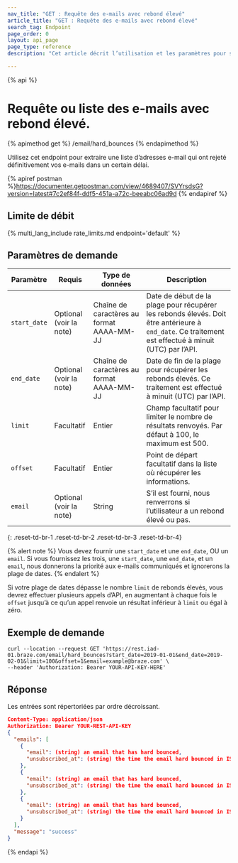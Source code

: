 ```yaml
---
nav_title: "GET : Requête des e-mails avec rebond élevé"
article_title: "GET : Requête des e-mails avec rebond élevé"
search_tag: Endpoint
page_order: 0
layout: api_page
page_type: reference
description: "Cet article décrit l’utilisation et les paramètres pour se servir de l’endpoint Braze Récupérer une liste d’adresses e-mail avec rebond élevé."

---
```

{% api %}
# Requête ou liste des e-mails avec rebond élevé.
{% apimethod get %}
/email/hard_bounces
{% endapimethod %}

Utilisez cet endpoint pour extraire une liste d’adresses e-mail qui ont rejeté définitivement vos e-mails dans un certain délai.

{% apiref postman %}https://documenter.getpostman.com/view/4689407/SVYrsdsG?version=latest#7c2ef84f-ddf5-451a-a72c-beeabc06ad9d {% endapiref %}

## Limite de débit

{% multi_lang_include rate_limits.md endpoint='default' %}

## Paramètres de demande

| Paramètre | Requis | Type de données | Description |
| ----------|-----------| ----------|----- |
| `start_date` | Optional<br>(voir la note) | Chaîne de caractères au format AAAA-MM-JJ| Date de début de la plage pour récupérer les rebonds élevés. Doit être antérieure à `end_date`. Ce traitement est effectué à minuit (UTC) par l’API. |
| `end_date` | Optional<br>(voir la note) | Chaîne de caractères au format AAAA-MM-JJ | Date de fin de la plage pour récupérer les rebonds élevés. Ce traitement est effectué à minuit (UTC) par l’API. |
| `limit` | Facultatif | Entier | Champ facultatif pour limiter le nombre de résultats renvoyés. Par défaut à 100, le maximum est 500. |
| `offset` | Facultatif | Entier | Point de départ facultatif dans la liste où récupérer les informations. |
| `email` | Optional<br>(voir la note) | String | S’il est fourni, nous renverrons si l’utilisateur a un rebond élevé ou pas. |
{: .reset-td-br-1 .reset-td-br-2 .reset-td-br-3  .reset-td-br-4}

{% alert note %}
Vous devez fournir une `start_date` et une `end_date`, OU un `email`. Si vous fournissez les trois, une `start_date`, une `end_date`, et un `email`, nous donnerons la priorité aux e-mails communiqués et ignorerons la plage de dates.
{% endalert %}

Si votre plage de dates dépasse le nombre `limit` de rebonds élevés, vous devrez effectuer plusieurs appels d’API, en augmentant à chaque fois le `offset` jusqu’à ce qu’un appel renvoie un résultat inférieur à `limit` ou égal à zéro.

## Exemple de demande
```
curl --location --request GET 'https://rest.iad-01.braze.com/email/hard_bounces?start_date=2019-01-01&end_date=2019-02-01&limit=100&offset=1&email=example@braze.com' \
--header 'Authorization: Bearer YOUR-API-KEY-HERE'
```

## Réponse
Les entrées sont répertoriées par ordre décroissant.

```json
Content-Type: application/json
Authorization: Bearer YOUR-REST-API-KEY
{
  "emails": [
    {
      "email": (string) an email that has hard bounced,
      "unsubscribed_at": (string) the time the email hard bounced in ISO 8601
    },
    {
      "email": (string) an email that has hard bounced,
      "unsubscribed_at": (string) the time the email hard bounced in ISO 8601
    },
    {
      "email": (string) an email that has hard bounced,
      "unsubscribed_at": (string) the time the email hard bounced in ISO 8601
    }
  ],
  "message": "success"
}
```
{% endapi %}
